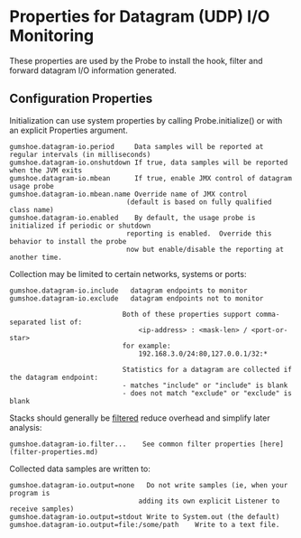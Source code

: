 Properties for Datagram (UDP) I/O Monitoring
====================================

These properties are used by the Probe to install the hook, filter and forward datagram I/O information generated.

Configuration Properties
------------------------

Initialization can use system properties by calling Probe.initialize() or with an explicit Properties argument.

    gumshoe.datagram-io.period     Data samples will be reported at regular intervals (in milliseconds)
    gumshoe.datagram-io.onshutdown If true, data samples will be reported when the JVM exits
    gumshoe.datagram-io.mbean      If true, enable JMX control of datagram usage probe
    gumshoe.datagram-io.mbean.name Override name of JMX control
                                 (default is based on fully qualified class name) 
    gumshoe.datagram-io.enabled    By default, the usage probe is initialized if periodic or shutdown
                                 reporting is enabled.  Override this behavior to install the probe
                                 now but enable/disable the reporting at another time.

Collection may be limited to certain networks, systems or ports: 
                              
    gumshoe.datagram-io.include   datagram endpoints to monitor 
    gumshoe.datagram-io.exclude   datagram endpoints not to monitor
    
                                Both of these properties support comma-separated list of: 
                                    <ip-address> : <mask-len> / <port-or-star>  
                                for example:
                                    192.168.3.0/24:80,127.0.0.1/32:*
                                    
                                Statistics for a datagram are collected if the datagram endpoint:
                                - matches "include" or "include" is blank
                                - does not match "exclude" or "exclude" is blank
         
Stacks should generally be [filtered](filters.md) reduce overhead and simplify later analysis:
                                
    gumshoe.datagram-io.filter...    See common filter properties [here](filter-properties.md) 

Collected data samples are written to:

    gumshoe.datagram-io.output=none   Do not write samples (ie, when your program is
                                    adding its own explicit Listener to receive samples)
    gumshoe.datagram-io.output=stdout Write to System.out (the default)
    gumshoe.datagram-io.output=file:/some/path    Write to a text file.
